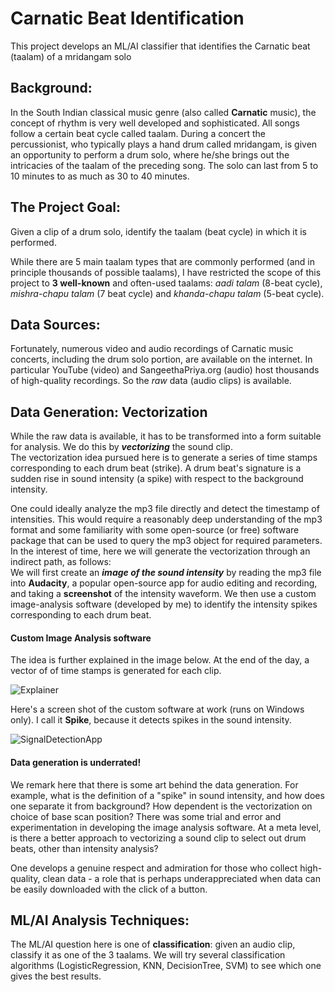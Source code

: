 # Carnatic Beat Identification
 This project develops an ML/AI classifier that identifies the Carnatic beat (taalam) of a mridangam solo
 
## Background:
In the South Indian classical music genre (also called **Carnatic** music), the concept of rhythm is very well developed and sophisticated. All songs follow a certain beat cycle called taalam. During a concert the percussionist, who typically plays a hand drum called mridangam, is given an opportunity to perform a drum solo, where he/she brings out the intricacies of the taalam of the preceding song. The solo can last from 5 to 10 minutes to as much as 30 to 40 minutes.

## The Project Goal:
Given a clip of a drum solo, identify the taalam (beat cycle) in which it is performed. <br/>

While there are 5 main taalam types that are commonly performed (and in principle thousands of possible taalams), I have restricted the scope of this project to **3 well-known** and often-used taalams: _aadi talam_ (8-beat cycle), _mishra-chapu talam_ (7 beat cycle) and _khanda-chapu talam_ (5-beat cycle).

## Data Sources:
Fortunately, numerous video and audio recordings of Carnatic music concerts, including the drum solo portion, are available on the internet. In particular YouTube (video) and SangeethaPriya.org (audio) host thousands of high-quality recordings. So the _raw_ data (audio clips) is available.

## Data Generation: Vectorization
While the raw data is available, it has to be transformed into a form suitable for analysis. We do this by **_vectorizing_** the sound clip. <br/>
The vectorization idea pursued here is to generate a series of time stamps corresponding to each drum beat (strike). A drum beat's signature is a sudden rise in sound intensity (a spike) with respect to the background intensity.

One could ideally analyze the mp3 file directly and detect the timestamp of intensities. This would require a reasonably deep understanding of the mp3 format and some familiarity with some open-source (or free) software package that can be used to query the mp3 object for required parameters. In the interest of time, here we will generate the vectorization through an indirect path, as follows: <br/>
We will first create an **_image of the sound intensity_** by reading the mp3 file into **Audacity**, a popular open-source app for audio editing and recording, and taking a **screenshot** of the intensity waveform. We then use a custom image-analysis software (developed by me) to identify the intensity spikes corresponding to each drum beat. <br/>

#### Custom Image Analysis software
The idea is further explained in the image below. At the end of the day, a vector of of time stamps is generated for each clip.

![Explainer](https://github.com/user-attachments/assets/c6597ff4-4fe2-4629-916a-9637869c68ea)

Here's a screen shot of the custom software at work (runs on Windows only). I call it **Spike**, because it detects spikes in the sound intensity.

![SignalDetectionApp](https://github.com/user-attachments/assets/c04272ee-47e9-4e4b-9aaf-54a245c0f365)

#### Data generation is underrated!
We remark here that there is some art behind the data generation. For example, what is the definition of a "spike" in sound intensity, and how does one separate it from background? How dependent is the vectorization on choice of base scan position? There was some trial and error and experimentation in developing the image analysis software. At a meta level, is there a better approach to vectorizing a sound clip to select out drum beats, other than intensity analysis? <br/>

One develops a genuine respect and admiration for those who collect high-quality, clean data - a role that is perhaps underappreciated when data can be easily downloaded with the click of a button.

## ML/AI Analysis Techniques:
The ML/AI question here is one of **classification**: given an audio clip, classify it as one of the 3 taalams.
We will try several classification algorithms (LogisticRegression, KNN, DecisionTree, SVM) to see which one gives the best results.


